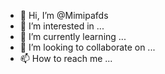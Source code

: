- 👋 Hi, I’m @Mimipafds
- 👀 I’m interested in ...
- 🌱 I’m currently learning ...
- 💞️ I’m looking to collaborate on ...
- 📫 How to reach me ...

<!---
Mimipafds/Mimipafds is a ✨ special ✨ repository because its `README.md` (this file) appears on your GitHub profile.
You can click the Preview link to take a look at your changes.
--->
